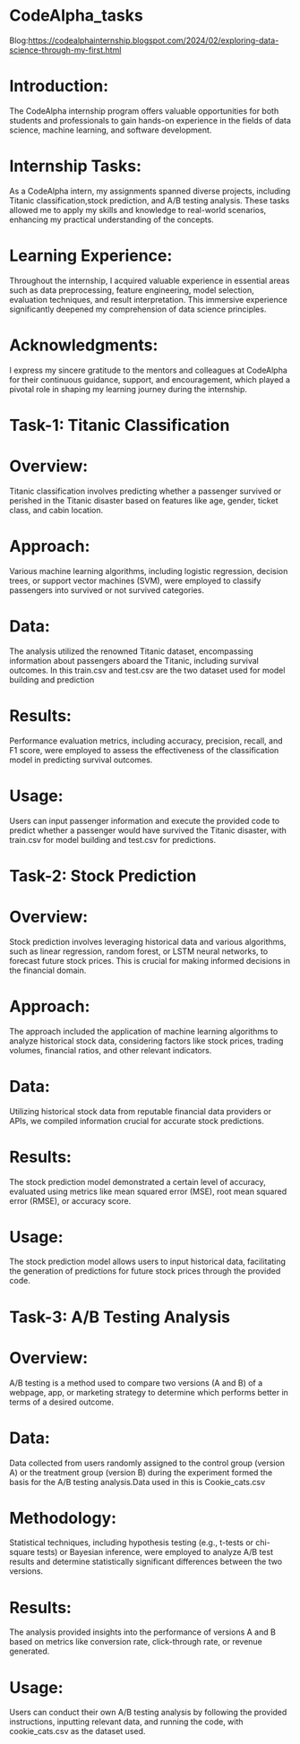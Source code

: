 # CodeAlpha_tasks

Blog:https://codealphainternship.blogspot.com/2024/02/exploring-data-science-through-my-first.html



# Introduction:
The CodeAlpha internship program offers valuable opportunities for both students and professionals to gain hands-on experience in the fields of data science, machine learning, and software development.

# Internship Tasks:
As a CodeAlpha intern, my assignments spanned diverse projects, including  Titanic classification,stock prediction, and A/B testing analysis. These tasks allowed me to apply my skills and knowledge to real-world scenarios, enhancing my practical understanding of the concepts.

# Learning Experience:
Throughout the internship, I acquired valuable experience in essential areas such as data preprocessing, feature engineering, model selection, evaluation techniques, and result interpretation. This immersive experience significantly deepened my comprehension of data science principles.

# Acknowledgments:
I express my sincere gratitude to the mentors and colleagues at CodeAlpha for their continuous guidance, support, and encouragement, which played a pivotal role in shaping my learning journey during the internship.

# Task-1: Titanic Classification

# Overview:
Titanic classification involves predicting whether a passenger survived or perished in the Titanic disaster based on features like age, gender, ticket class, and cabin location.

# Approach:
Various machine learning algorithms, including logistic regression, decision trees, or support vector machines (SVM), were employed to classify passengers into survived or not survived categories.

# Data:
The analysis utilized the renowned Titanic dataset, encompassing information about passengers aboard the Titanic, including survival outcomes.
In this train.csv and test.csv are the two dataset used for model building and prediction

# Results:
Performance evaluation metrics, including accuracy, precision, recall, and F1 score, were employed to assess the effectiveness of the classification model in predicting survival outcomes.

# Usage:
Users can input passenger information and execute the provided code to predict whether a passenger would have survived the Titanic disaster, with train.csv for model building and test.csv for predictions.

# Task-2: Stock Prediction

# Overview:
Stock prediction involves leveraging historical data and various algorithms, such as linear regression, random forest, or LSTM neural networks, to forecast future stock prices. This is crucial for making informed decisions in the financial domain.

# Approach:
The approach included the application of machine learning algorithms to analyze historical stock data, considering factors like stock prices, trading volumes, financial ratios, and other relevant indicators.

# Data:
Utilizing historical stock data from reputable financial data providers or APIs, we compiled information crucial for accurate stock predictions.

# Results:
The stock prediction model demonstrated a certain level of accuracy, evaluated using metrics like mean squared error (MSE), root mean squared error (RMSE), or accuracy score.

# Usage:
The stock prediction model allows users to input historical data, facilitating the generation of predictions for future stock prices through the provided code.


# Task-3: A/B Testing Analysis

# Overview:
A/B testing is a method used to compare two versions (A and B) of a webpage, app, or marketing strategy to determine which performs better in terms of a desired outcome.

# Data:
Data collected from users randomly assigned to the control group (version A) or the treatment group (version B) during the experiment formed the basis for the A/B testing analysis.Data used in this is Cookie_cats.csv

# Methodology:
Statistical techniques, including hypothesis testing (e.g., t-tests or chi-square tests) or Bayesian inference, were employed to analyze A/B test results and determine statistically significant differences between the two versions.

# Results:
The analysis provided insights into the performance of versions A and B based on metrics like conversion rate, click-through rate, or revenue generated.

# Usage:
Users can conduct their own A/B testing analysis by following the provided instructions, inputting relevant data, and running the code, with cookie_cats.csv as the dataset used.
